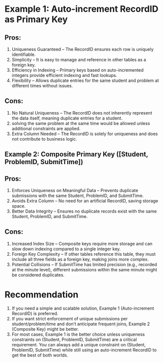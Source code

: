 # Example 1: Auto-increment RecordID as Primary Key

## Pros:

1. Uniqueness Guaranteed – The RecordID ensures each row is uniquely identifiable.
2. Simplicity – It is easy to manage and reference in other tables as a foreign key.
3. Efficiency in Indexing – Primary keys based on auto-incremented integers provide efficient indexing and fast lookups.
4. Flexibility – Allows duplicate entries for the same student and problem at different times without issues.

## Cons:

1. No Natural Uniqueness – The RecordID does not inherently represent the data itself, meaning duplicate entries for a student.
2. solving the same problem at the same time would be allowed unless additional constraints are applied.
3. Extra Column Needed – The RecordID is solely for uniqueness and does not contribute to business logic.

## Example 2: Composite Primary Key ([Student, ProblemID, SubmitTime])

## Pros:

1. Enforces Uniqueness on Meaningful Data – Prevents duplicate submissions with the same Student, ProblemID, and SubmitTime.
2. Avoids Extra Column – No need for an artificial RecordID, saving storage space.
3. Better Data Integrity – Ensures no duplicate records exist with the same Student, ProblemID, and SubmitTime.

## Cons:

1. Increased Index Size – Composite keys require more storage and can slow down indexing compared to a single integer key.
2. Foreign Key Complexity – If other tables reference this table, they must include all three fields as a foreign key, making joins more complex.
3. Potential Collisions – If SubmitTime has limited precision (e.g., recorded at the minute level), different submissions within the same minute might be considered duplicates.

# Recommendation

1. If you need a simple and scalable solution, Example 1 (Auto-increment RecordID) is preferred.
2. If you want strict enforcement of unique submissions per student/problem/time and don’t anticipate frequent joins, Example 2 (Composite Key) might be better.
3. For most cases, Example 1 is the better choice unless uniqueness constraints on (Student, ProblemID, SubmitTime) are a critical requirement. You can always add a unique constraint on (Student, ProblemID, SubmitTime) while still using an auto-increment RecordID to get the best of both worlds.
